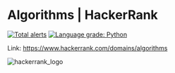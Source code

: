 # Algorithms | HackerRank
[![Total alerts](https://img.shields.io/lgtm/alerts/g/harshildarji/Algorithms-HackerRank.svg?logo=lgtm&logoWidth=18)](https://lgtm.com/projects/g/harshildarji/Algorithms-HackerRank/alerts/)
[![Language grade: Python](https://img.shields.io/lgtm/grade/python/g/harshildarji/Algorithms-HackerRank.svg?logo=lgtm&logoWidth=18)](https://lgtm.com/projects/g/harshildarji/Algorithms-HackerRank/context:python)

Link: https://www.hackerrank.com/domains/algorithms

![hackerrank_logo](https://hrcdn.net/hackerrank/assets/brand/h_mark_sm-2b74ffcaf85d7091a6301c30d6c411c5.svg)
